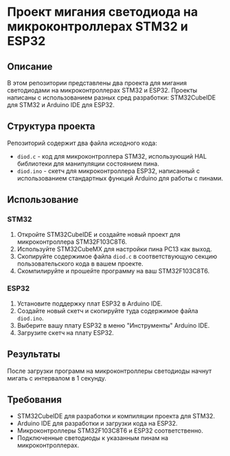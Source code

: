# Проект мигания светодиода на микроконтроллерах STM32 и ESP32

## Описание
В этом репозитории представлены два проекта для мигания светодиодами на микроконтроллерах STM32 и ESP32. Проекты написаны с использованием разных сред разработки: STM32CubeIDE для STM32 и Arduino IDE для ESP32.

## Структура проекта
Репозиторий содержит два файла исходного кода:
- `diod.c` - код для микроконтроллера STM32, использующий HAL библиотеки для манипуляции состоянием пина.
- `diod.ino` - скетч для микроконтроллера ESP32, написанный с использованием стандартных функций Arduino для работы с пинами.

## Использование
### STM32
1. Откройте STM32CubeIDE и создайте новый проект для микроконтроллера STM32F103C8T6.
2. Используйте STM32CubeMX для настройки пина PC13 как выход.
3. Скопируйте содержимое файла `diod.c` в соответствующую секцию пользовательского кода в вашем проекте.
4. Скомпилируйте и прошейте программу на ваш STM32F103C8T6.

### ESP32
1. Установите поддержку плат ESP32 в Arduino IDE.
2. Создайте новый скетч и скопируйте туда содержимое файла `diod.ino`.
3. Выберите вашу плату ESP32 в меню "Инструменты" Arduino IDE.
4. Загрузите скетч на плату ESP32.

## Результаты
После загрузки программ на микроконтроллеры светодиоды начнут мигать с интервалом в 1 секунду.

## Требования
- STM32CubeIDE для разработки и компиляции проекта для STM32.
- Arduino IDE для разработки и загрузки кода на ESP32.
- Микроконтроллеры STM32F103C8T6 и ESP32 соответственно.
- Подключенные светодиоды к указанным пинам на микроконтроллерах.